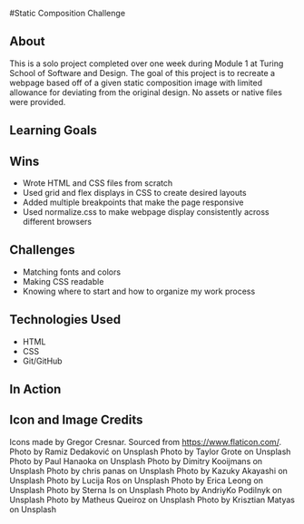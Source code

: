 #Static Composition Challenge

## About

This is a solo project completed over one week during Module 1 at Turing School of Software and Design. The goal of this project is to recreate a webpage based off of a given static composition image with limited allowance for deviating from the original design. No assets or native files were provided.

## Learning Goals



## Wins

 - Wrote HTML and CSS files from scratch
 - Used grid and flex displays in CSS to create desired layouts
 - Added multiple breakpoints that make the page responsive
 - Used normalize.css to make webpage display consistently across different browsers

## Challenges

 - Matching fonts and colors
 - Making CSS readable
 - Knowing where to start and how to organize my work process

## Technologies Used

 - HTML
 - CSS
 - Git/GitHub

## In Action


## Icon and Image Credits

Icons made by Gregor Cresnar. Sourced from https://www.flaticon.com/.
Photo by Ramiz Dedaković on Unsplash
Photo by Taylor Grote on Unsplash
Photo by Paul Hanaoka on Unsplash
Photo by Dimitry Kooijmans on Unsplash
Photo by chris panas on Unsplash
Photo by Kazuky Akayashi on Unsplash
Photo by Lucija Ros on Unsplash
Photo by Erica Leong on Unsplash
Photo by Sterna Is on Unsplash
Photo by AndriyKo Podilnyk on Unsplash
Photo by Matheus Queiroz on Unsplash
Photo by Krisztian Matyas on Unsplash
